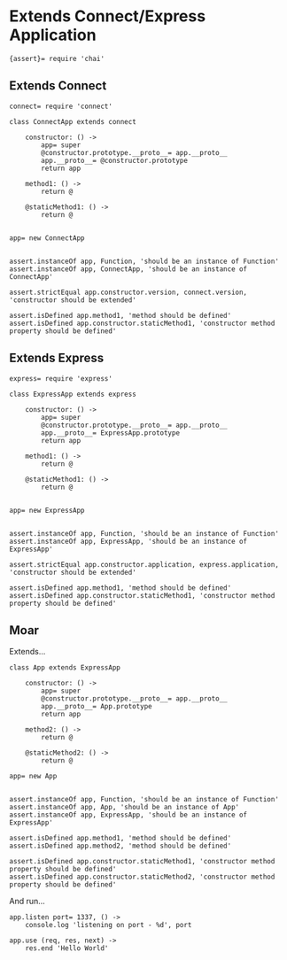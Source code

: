 # Extends Connect/Express Application

    {assert}= require 'chai'




## Extends Connect

    connect= require 'connect'

    class ConnectApp extends connect

        constructor: () ->
            app= super
            @constructor.prototype.__proto__= app.__proto__
            app.__proto__= @constructor.prototype
            return app

        method1: () ->
            return @

        @staticMethod1: () ->
            return @


    app= new ConnectApp


    assert.instanceOf app, Function, 'should be an instance of Function'
    assert.instanceOf app, ConnectApp, 'should be an instance of ConnectApp'

    assert.strictEqual app.constructor.version, connect.version, 'constructor should be extended'

    assert.isDefined app.method1, 'method should be defined'
    assert.isDefined app.constructor.staticMethod1, 'constructor method property should be defined'





## Extends Express

    express= require 'express'

    class ExpressApp extends express

        constructor: () ->
            app= super
            @constructor.prototype.__proto__= app.__proto__
            app.__proto__= ExpressApp.prototype
            return app

        method1: () ->
            return @

        @staticMethod1: () ->
            return @


    app= new ExpressApp


    assert.instanceOf app, Function, 'should be an instance of Function'
    assert.instanceOf app, ExpressApp, 'should be an instance of ExpressApp'

    assert.strictEqual app.constructor.application, express.application, 'constructor should be extended'

    assert.isDefined app.method1, 'method should be defined'
    assert.isDefined app.constructor.staticMethod1, 'constructor method property should be defined'





## Moar

Extends...

    class App extends ExpressApp

        constructor: () ->
            app= super
            @constructor.prototype.__proto__= app.__proto__
            app.__proto__= App.prototype
            return app

        method2: () ->
            return @

        @staticMethod2: () ->
            return @

    app= new App


    assert.instanceOf app, Function, 'should be an instance of Function'
    assert.instanceOf app, App, 'should be an instance of App'
    assert.instanceOf app, ExpressApp, 'should be an instance of ExpressApp'

    assert.isDefined app.method1, 'method should be defined'
    assert.isDefined app.method2, 'method should be defined'

    assert.isDefined app.constructor.staticMethod1, 'constructor method property should be defined'
    assert.isDefined app.constructor.staticMethod2, 'constructor method property should be defined'

And run...

    app.listen port= 1337, () ->
        console.log 'listening on port - %d', port

    app.use (req, res, next) ->
        res.end 'Hello World'
